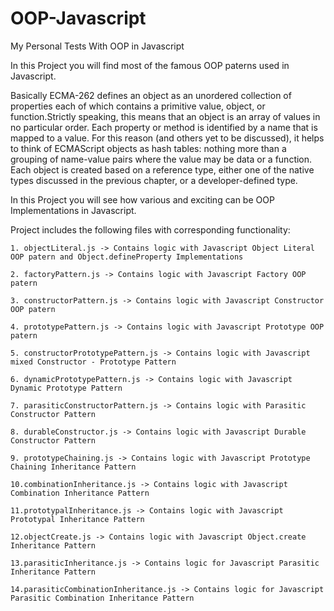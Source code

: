 OOP-Javascript
==============

My Personal Tests With OOP in Javascript

In this Project you will find most of the famous OOP paterns used in Javascript.

Basically ECMA-262 defines an object as an unordered collection of properties each of which contains 
a primitive value, object, or function.Strictly speaking, this means that an object is an 
array of values in no particular order. Each property or method is identified by a name that 
is mapped to a value. For this reason (and others yet to be discussed), it helps to think of 
ECMAScript objects as hash tables: nothing more than a grouping of name-value pairs where 
the value may be data or a function.
Each object is created based on a reference type, either one of the native types discussed in the 
previous chapter, or a developer-defined type.

In this Project you will see how various and exciting can be OOP Implementations in Javascript.
 
Project includes the following files with corresponding functionality:

    1. objectLiteral.js -> Contains logic with Javascript Object Literal OOP patern and Object.defineProperty Implementations
    
    2. factoryPattern.js -> Contains logic with Javascript Factory OOP patern
    
    3. constructorPattern.js -> Contains logic with Javascript Constructor OOP patern
    
    4. prototypePattern.js -> Contains logic with Javascript Prototype OOP patern
        
    5. constructorPrototypePattern.js -> Contains logic with Javascript mixed Constructor - Prototype Pattern

    6. dynamicPrototypePattern.js -> Contains logic with Javascript Dynamic Prototype Pattern
    
    7. parasiticConstructorPattern.js -> Contains logic with Parasitic Constructor Pattern

    8. durableConstructor.js -> Contains logic with Javascript Durable Constructor Pattern

    9. prototypeChaining.js -> Contains logic with Javascript Prototype Chaining Inheritance Pattern
    
    10.combinationInheritance.js -> Contains logic with Javascript Combination Inheritance Pattern
	
    11.prototypalInheritance.js -> Contains logic with Javascript Prototypal Inheritance Pattern
	
    12.objectCreate.js -> Contains logic with Javascript Object.create Inheritance Pattern
	
    13.parasiticInheritance.js -> Contains logic for Javascript Parasitic Inheritance Pattern
	
    14.parasiticCombinationInheritance.js -> Contains logic for Javascript Parasitic Combination Inheritance Pattern
	 

